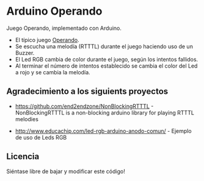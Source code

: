 # Arduino Operando

Juego Operando, implementado con Arduino.

* El típico juego <a href="https://es.wikipedia.org/wiki/Operation" title="ver en Wikipedia">Operando</a>.
* Se escucha una melodía (RTTTL) durante el juego haciendo uso de un Buzzer.
* El Led RGB cambia de color durante el juego, según los intentos fallidos.
* Al terminar el número de intentos establecido se cambia el color del Led a rojo y se cambia la melodía.


## Agradecimiento a los siguients proyectos

* https://github.com/end2endzone/NonBlockingRTTTL - 
NonBlockingRTTTL is a non-blocking arduino library for playing RTTTL melodies

* http://www.educachip.com/led-rgb-arduino-anodo-comun/ - Ejemplo de uso de Leds RGB


## Licencia

Siéntase libre de bajar y modificar este código!
